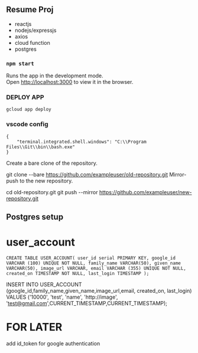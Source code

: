 ## Resume Proj

- reactjs
- nodejs/expressjs
- axios
- cloud function
- postgres

### `npm start`

Runs the app in the development mode.<br>
Open [http://localhost:3000](http://localhost:8080) to view it in the browser.

### DEPLOY APP
`gcloud app deploy`

### vscode config
```
{
    "terminal.integrated.shell.windows": "C:\\Program Files\\Git\\bin\\bash.exe"
}
```
Create a bare clone of the repository.

git clone --bare https://github.com/exampleuser/old-repository.git
Mirror-push to the new repository.

cd old-repository.git
git push --mirror https://github.com/exampleuser/new-repository.git



## Postgres setup

# user_account
`CREATE TABLE USER_ACCOUNT(
   user_id serial PRIMARY KEY,
   google_id VARCHAR (100) UNIQUE NOT NULL,
   family_name VARCHAR(50),
   given_name VARCHAR(50),
   image_url VARCHAR,
   email VARCHAR (355) UNIQUE NOT NULL,
   created_on TIMESTAMP NOT NULL,
   last_login TIMESTAMP
);`

INSERT INTO USER_ACCOUNT (google_id,family_name,given_name,image_url,email, created_on, last_login) VALUES ('10000', 'test', 'name', 'http://image', 'test@gmail.com',CURRENT_TIMESTAMP,CURRENT_TIMESTAMP);


# FOR LATER
add id_token for google authentication